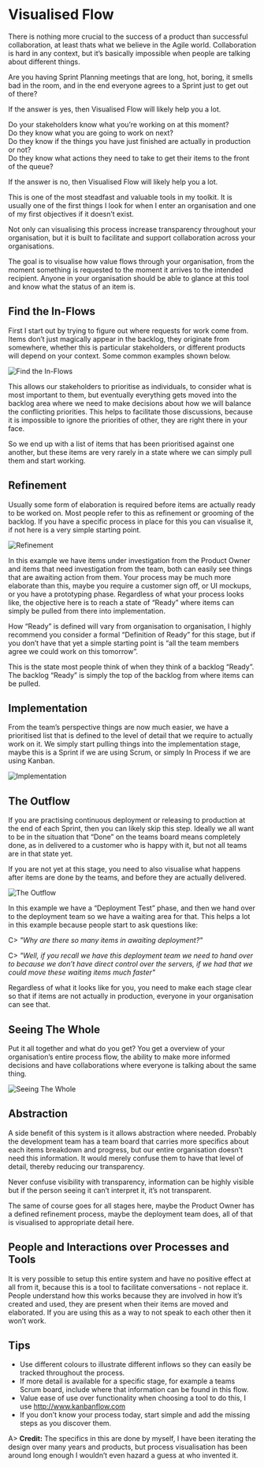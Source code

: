 # Visualised Flow

There is nothing more crucial to the success of a product than successful collaboration, at least thats what we believe in the Agile world. Collaboration is hard in any context, but it’s basically impossible when people are talking about different things.

Are you having Sprint Planning meetings that are long, hot, boring, it smells bad in the room, and in the end everyone agrees to a Sprint just to get out of there?

If the answer is yes, then Visualised Flow will likely help you a lot.

Do your stakeholders know what you’re working on at this moment?  
Do they know what you are going to work on next?  
Do they know if the things you have just finished are actually in production or not?  
Do they know what actions they need to take to get their items to the front of the queue?

If the answer is no, then Visualised Flow will likely help you a lot.

This is one of the most steadfast and valuable tools in my toolkit. It is usually one of the first things I look for when I enter an organisation and one of my first objectives if it doesn’t exist.

Not only can visualising this process increase transparency throughout your organisation, but it is built to facilitate and support collaboration across your organisations.

The goal is to visualise how value flows through your organisation, from the moment something is requested to the moment it arrives to the intended recipient. Anyone in your organisation should be able to glance at this tool and know what the status of an item is.

## Find the In-Flows

First I start out by trying to figure out where requests for work come from. Items don’t just magically appear in the backlog, they originate from somewhere, whether this is particular stakeholders, or different products will depend on your context. Some common examples shown below.

![Find the In-Flows](images/visualised-flow-1.png)

This allows our stakeholders to prioritise as individuals, to consider what is most important to them, but eventually everything gets moved into the backlog area where we need to make decisions about how we will balance the conflicting priorities. This helps to facilitate those discussions, because it is impossible to ignore the priorities of other, they are right there in your face.

So we end up with a list of items that has been prioritised against one another, but these items are very rarely in a state where we can simply pull them and start working.

## Refinement

Usually some form of elaboration is required before items are actually ready to be worked on. Most people refer to this as refinement or grooming of the backlog. If you have a specific process in place for this you can visualise it, if not here is a very simple starting point.

![Refinement](images/visualised-flow-2.png)

In this example we have items under investigation from the Product Owner and items that need investigation from the team, both can easily see things that are awaiting action from them. Your process may be much more elaborate than this, maybe you require a customer sign off, or UI mockups, or you have a prototyping phase. Regardless of what your process looks like, the objective here is to reach a state of “Ready” where items can simply be pulled from there into implementation.

How “Ready” is defined will vary from organisation to organisation, I highly recommend you consider a formal “Definition of Ready” for this stage, but if you don’t have that yet a simple starting point is “all the team members agree we could work on this tomorrow”.

This is the state most people think of when they think of a backlog “Ready”. The backlog “Ready” is simply the top of the backlog from where items can be pulled.

## Implementation

From the team’s perspective things are now much easier, we have a prioritised list that is defined to the level of detail that we require to actually work on it. We simply start pulling things into the implementation stage, maybe this is a Sprint if we are using Scrum, or simply In Process if we are using Kanban.

![Implementation](images/visualised-flow-3.png)

## The Outflow

If you are practising continuous deployment or releasing to production at the end of each Sprint, then you can likely skip this step. Ideally we all want to be in the situation that “Done” on the teams board means completely done, as in delivered to a customer who is happy with it, but not all teams are in that state yet.

If you are not yet at this stage, you need to also visualise what happens after items are done by the teams, and before they are actually delivered.

![The Outflow](images/visualised-flow-4.png)

In this example we have a “Deployment Test” phase, and then we hand over to the deployment team so we have a waiting area for that. This helps a lot in this example because people start to ask questions like:

C> *"Why are there so many items in awaiting deployment?"*

C> *"Well, if you recall we have this deployment team we need to hand over to because we don’t have direct control over the servers, if we had that we could move these waiting items much faster"*

Regardless of what it looks like for you, you need to make each stage clear so that if items are not actually in production, everyone in your organisation can see that.

## Seeing The Whole

Put it all together and what do you get? You get a overview of your organisation’s entire process flow, the ability to make more informed decisions and have collaborations where everyone is talking about the same thing.

![Seeing The Whole](images/visualised-flow-5.png)

## Abstraction

A side benefit of this system is it allows abstraction where needed. Probably the development team has a team board that carries more specifics about each items breakdown and progress, but our entire organisation doesn’t need this information. It would merely confuse them to have that level of detail, thereby reducing our transparency.

Never confuse visibility with transparency, information can be highly visible but if the person seeing it can’t interpret it, it’s not transparent.

The same of course goes for all stages here, maybe the Product Owner has a defined refinement process, maybe the deployment team does, all of that is visualised to appropriate detail here.

## People and Interactions over Processes and Tools

It is very possible to setup this entire system and have no positive effect at all from it, because this is a tool to facilitate conversations - not replace it. People understand how this works because they are involved in how it’s created and used, they are present when their items are moved and elaborated. If you are using this as a way to not speak to each other then it won’t work.

## Tips
- Use different colours to illustrate different inflows so they can easily be tracked throughout the process.
- If more detail is available for a specific stage, for example a teams Scrum board, include where that information can be found in this flow.
- Value ease of use over functionality when choosing a tool to do this, I use <http://www.kanbanflow.com>
- If you don’t know your process today, start simple and add the missing steps as you discover them.

A> **Credit:** The specifics in this are done by myself, I have been iterating the design over many years and products, but process visualisation has been around long enough I wouldn’t even hazard a guess at who invented it.
